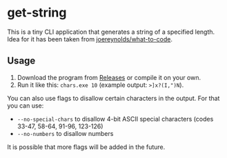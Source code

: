 ﻿# get-string
This is a tiny CLI application that generates a string of a specified length. 
Idea for it has been taken from [joereynolds/what-to-code](https://github.com/joereynolds/what-to-code).

## Usage
1. Download the program from [Releases](https://github.com/schmaldeo/get-string/releases) or 
compile it on your own.
2. Run it like this: `chars.exe 10` (example output: `>]x?(I,")N`).

You can also use flags to disallow certain characters in the output. For that you can
use:
- `--no-special-chars` to disallow 4-bit ASCII special characters (codes 33-47, 58-64, 91-96, 123-126)
- `--no-numbers` to disallow numbers

It is possible that more flags will be added in the future.